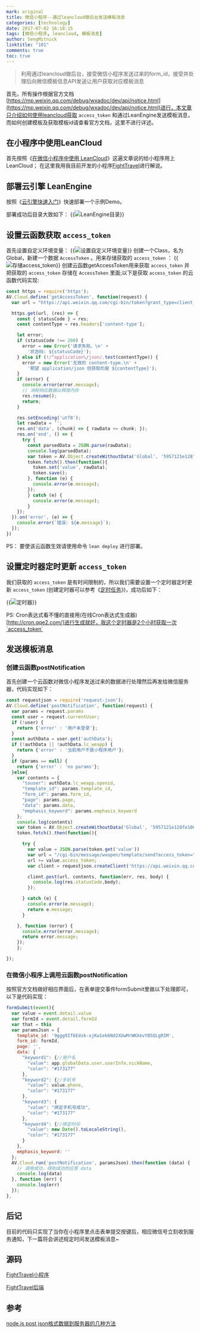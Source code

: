 ```yaml
---
mark: original
title: 微信小程序--通过leancloud做后台发送模板消息
categories: [technology]
date: 2017-07-02 16:18:15
tags: [微信小程序, leancloud, 模板消息]
author: SengMitnick
linktitle: "101"
comments: true
toc: true
---
```

> 利用通过leancloud做后台，接受微信小程序发送过来的form_id，接受并处理后向微信模板信息API发送让用户获取对应模板消息

首先，所有操作根据官方文档[https://mp.weixin.qq.com/debug/wxadoc/dev/api/notice.html](https://mp.weixin.qq.com/debug/wxadoc/dev/api/notice.html)进行，本文章只介绍如何使用leancloud获取 `access_token` 和通过LeanEngine发送模板消息，而如何创建模板及获取模板id请查看官方文档，这里不进行详述。
<!--more-->

## 在小程序中使用LeanCloud
首先按照《[在微信小程序中使用 LeanCloud](https://leancloud.cn/docs/weapp.html)》这遍文章说的给小程序用上LeanCloud；
在这里我用我目前开发的小程序[FightTravel](https://github.com/smk17/FightTravel)进行解说。

## 部署云引擎 LeanEngine
按照《[云引擎快速入门](https://leancloud.cn/docs/leanengine_quickstart.html)》快速部署一个示例Demo。

部署成功后目录大致如下：
{{<img name="1.png" caption="LeanEngine目录" alt="LeanEngine目录">}}

## 设置云函数获取 `access_token`
首先设置自定义环境变量：
{{<img name="2.png" caption="设置自定义环境变量" alt="设置自定义环境变量">}}
创建一个Class，名为Global，新建一个数据 `AccessToken` 。用来存储获取的 `access_token` ：
{{<img name="3.png" caption="存储access_token" alt="存储access_token">}}
创建云函数getAccessToken用来获取 `access_token` 并把获取的 `access_token` 存储在 `AccessToken` 里面;以下是获取 `access_token` 的云函数代码实现:
~~~ js
const https = require('https');
AV.Cloud.define('getAccessToken', function(request) {
  var url = "https://api.weixin.qq.com/cgi-bin/token?grant_type=client_credential&appid="+process.env.APPID+"&secret="+process.env.APPSECRET;

  https.get(url, (res) => {
    const { statusCode } = res;
    const contentType = res.headers['content-type'];

    let error;
    if (statusCode !== 200) {
      error = new Error('请求失败。\n' +
        '状态码: ${statusCode}');
    } else if (!/^application\/json/.test(contentType)) {
      error = new Error('无效的 content-type.\n' +
        '期望 application/json 但获取的是 ${contentType}');
    }
    if (error) {
      console.error(error.message);
      // 消耗响应数据以释放内存
      res.resume();
      return;
    }

    res.setEncoding('utf8');
    let rawData = '';
    res.on('data', (chunk) => { rawData += chunk; });
    res.on('end', () => {
      try {
        const parsedData = JSON.parse(rawData);
        console.log(parsedData);
        var token = AV.Object.createWithoutData('Global', '5957121e128fe100582b6461');
        token.fetch().then(function(){
          token.set('value', rawData);
          token.save();
        }, function (e) {
          console.error(e.message);
        });
        } catch (e) {
          console.error(e.message);
        }
    });
  }).on('error', (e) => {
    console.error(`错误: ${e.message}`);
  });
})
~~~
PS： 要使该云函数生效请使用命令 `lean deploy` 进行部署。

## 设置定时器定时更新 `access_token`
我们获取的 `access_token` 是有时间限制的，所以我们需要设置一个定时器定时更新 `access_token` (创建定时器可以参考《[定时任务](https://leancloud.cn/docs/leanengine_cloudfunction_guide-node.html#定时任务)》)，成功后如下：

{{<img name="4.png" caption="定时器" alt="定时器">}}

PS: Cron表达式看不懂的直接用(在线Cron表达式生成器)[http://cron.qqe2.com/]进行生成就好，我这个定时器是2个小时获取一次`access_token`

## 发送模板消息
### 创建云函数postNotification
首先创建一个云函数对微信小程序发送过来的数据进行处理然后再发给微信服务器，代码实现如下：
~~~ js
const requestjson = require('request-json');
AV.Cloud.define('postNotification', function(request) {
  var params = request.params
  const user = request.currentUser;
  if (!user) {
    return {'error' : '用户未登录'};
  }
  const authData = user.get('authData');
  if (!authData || !authData.lc_weapp) {
    return {'error' : '当前用户不是小程序用户'};
  }
  if (params == null) {
    return {'error' : 'no params'};
  }else{
    var contents = {
      "touser": authData.lc_weapp.openid,  
      "template_id": params.template_id,         
      "form_id": params.form_id,
      "page": params.page,
      "data": params.data,
      "emphasis_keyword": params.emphasis_keyword
    };
    console.log(contents)
    var token = AV.Object.createWithoutData('Global', '5957121e128fe100582b6461');
    token.fetch().then(function(){

      try {
        var value = JSON.parse(token.get('value'))
        var url = "/cgi-bin/message/wxopen/template/send?access_token=";
        url += value.access_token;
        var client = requestjson.createClient('https://api.weixin.qq.com');

        client.post(url, contents, function(err, res, body) {
          console.log(res.statusCode,body);
        });

      } catch (e) {
        console.error(e.message);
        return e.message;
      }

    }, function (error) {
      console.error(error.message);
      return error.message;
    });
    };

});
~~~
### 在微信小程序上调用云函数postNotification
按照官方文档做好相应界面后，在表单提交事件formSubmit里做以下处理即可，以下是代码实现：
~~~ js
formSubmit(event){
  var value = event.detail.value
  var formId = event.detail.formId
  var that = this
  var paramsJson = {
    template_id: '9ggg9If6Edsk-xjKw1ek6Nd2XUwMrWKXevYB5QLgRIM',
    form_id: formId,
    page: '',
    data: {
      "keyword1": {//用户名
        "value": app.globalData.user.userInfo.nickName,
        "color": "#173177"
      },
      "keyword2": {//手机号
        "value": value.phone,
        "color": "#173177"
      },
      "keyword3": {
        "value": "绑定手机号成功",
        "color": "#173177"
      },
      "keyword4": {//绑定时间
        "value": new Date().toLocaleString(),
        "color": "#173177"
      }
    },
    emphasis_keyword: ''
  };
  AV.Cloud.run('postNotification', paramsJson).then(function (data) {
    // 调用成功，得到成功的应答 data
    console.log(data)
  }, function (err) {
    console.log(err)
  });
},
~~~

## 后记
目前的代码只实现了当你在小程序里点击表单提交按键后，相应微信号立刻收到服务通知，下一篇将会讲述规定时间发送模板消息~

## 源码
[FightTravel小程序](https://github.com/smk17/FightTravel)

[FightTravel后端](https://github.com/sengmitnick/FightTravel)

## 参考
[node.js post json格式数据到服务器的几种方法](http://yijiebuyi.com/blog/8221eb14c8482e7efd1868946e99ea7c.html)
